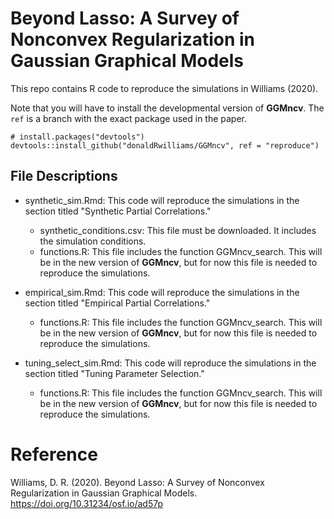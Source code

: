 # Beyond Lasso: A Survey of Nonconvex Regularization in Gaussian Graphical Models

This repo contains R code to reproduce the simulations in Williams (2020).

Note that you will have to install the developmental version of **GGMncv**.
The `ref` is a branch with the exact package used in the paper.

```{r}
# install.packages("devtools")
devtools::install_github("donaldRwilliams/GGMncv", ref = "reproduce")
```

## File Descriptions

* synthetic_sim.Rmd: This code will reproduce the simulations in the section titled "Synthetic Partial Correlations."
  * synthetic_conditions.csv: This file must be downloaded. It includes the simulation conditions.
  * functions.R: This file includes the function GGMncv_search. This will be in the new version of **GGMncv**, 
    but for now this file is needed to reproduce the simulations.

* empirical_sim.Rmd: This code will reproduce the simulations in the section titled "Empirical Partial Correlations."
  * functions.R: This file includes the function GGMncv_search. This will be in the new version of **GGMncv**, 
    but for now this file is needed to reproduce the simulations.

* tuning_select_sim.Rmd: This code will reproduce the simulations in the section titled "Tuning Parameter Selection."
  * functions.R: This file includes the function GGMncv_search. This will be in the new version of **GGMncv**, 
    but for now this file is needed to reproduce the simulations.


# Reference
Williams, D. R. (2020). Beyond Lasso: A Survey of Nonconvex Regularization in Gaussian Graphical Models. https://doi.org/10.31234/osf.io/ad57p

